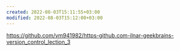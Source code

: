 ```yaml
---
created: 2022-08-03T15:11:55+03:00
modified: 2022-08-03T15:12:00+03:00
---
```


https://github.com/vm941982/https-github.com-ilnar-geekbrains-version_control_lection_3
